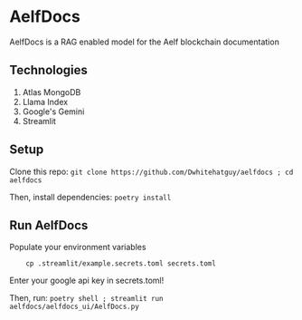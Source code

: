 # AelfDocs

AelfDocs is a RAG enabled model for the Aelf blockchain documentation

## Technologies

1. Atlas MongoDB
2. Llama Index
3. Google's Gemini
4. Streamlit

## Setup

Clone this repo: `git clone https://github.com/Dwhitehatguy/aelfdocs ; cd aelfdocs`

Then, install dependencies: `poetry install`

## Run AelfDocs

Populate your environment variables

```
    cp .streamlit/example.secrets.toml secrets.toml
```

Enter your google api key in secrets.toml!

Then, run: `poetry shell ; streamlit run aelfdocs/aelfdocs_ui/AelfDocs.py`
